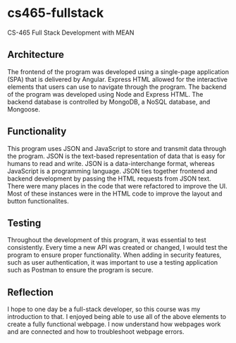 # cs465-fullstack
CS-465 Full Stack Development with MEAN
## Architecture
The frontend of the program was developed using a single-page application (SPA) that is delivered by Angular. Express HTML allowed for the interactive elements that users can use to navigate through the program. The backend of the program was developed using Node and Express HTML. The backend database is controlled by MongoDB, a NoSQL database, and Mongoose. 
## Functionality
This program uses JSON and JavaScript to store and transmit data through the program. JSON is the text-based representation of data that is easy for humans to read and write. JSON is a data-interchange format, whereas JavaScript is a programming language. JSON ties together frontend and backend development by passing the HTML requests from JSON text. There were many places in the code that were refactored to improve the UI. Most of these instances were in the HTML code to improve the layout and button functionalites. 
## Testing
Throughout the development of this program, it was essential to test consistently. Every time a new API was created or changed, I would test the program to ensure proper functionality. When adding in security features, such as user authentication, it was important to use a testing application such as Postman to ensure the program is secure. 
## Reflection
I hope to one day be a full-stack developer, so this course was my introduction to that. I enjoyed being able to use all of the above elements to create a fully functional webpage. I now understand how webpages work and are connected and how to troubleshoot webpage errors. 
